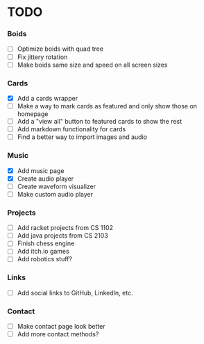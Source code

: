 # TODO

### Boids
- [ ] Optimize boids with quad tree
- [ ] Fix jittery rotation
- [ ] Make boids same size and speed on all screen sizes

### Cards
- [x] Add a cards wrapper
- [ ] Make a way to mark cards as featured and only show those on homepage
- [ ] Add a "view all" button to featured cards to show the rest
- [ ] Add markdown functionality for cards
- [ ] Find a better way to import images and audio

### Music
- [x] Add music page
- [x] Create audio player
- [ ] Create waveform visualizer
- [ ] Make custom audio player

### Projects
- [ ] Add racket projects from CS 1102
- [ ] Add java projects from CS 2103
- [ ] Finish chess engine
- [ ] Add itch.io games
- [ ] Add robotics stuff?

### Links
- [ ] Add social links to GitHub, LinkedIn, etc.

### Contact
- [ ] Make contact page look better
- [ ] Add more contact methods?